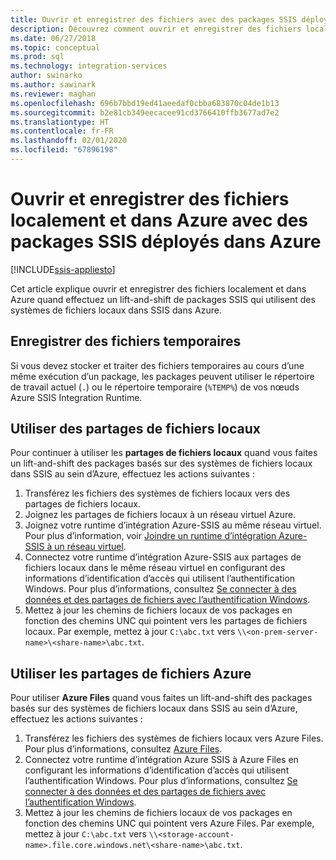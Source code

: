 ```yaml
---
title: Ouvrir et enregistrer des fichiers avec des packages SSIS déployés dans Azure | Microsoft Docs
description: Découvrez comment ouvrir et enregistrer des fichiers localement et dans Azure quand effectuez un lift-and-shift de packages SSIS qui utilisent des systèmes de fichiers locaux dans SSIS dans Azure.
ms.date: 06/27/2018
ms.topic: conceptual
ms.prod: sql
ms.technology: integration-services
author: swinarko
ms.author: sawinark
ms.reviewer: maghan
ms.openlocfilehash: 696b7bbd19ed41aeedaf0cbba683870c04de1b13
ms.sourcegitcommit: b2e81cb349eecacee91cd3766410ffb3677ad7e2
ms.translationtype: HT
ms.contentlocale: fr-FR
ms.lasthandoff: 02/01/2020
ms.locfileid: "67896198"
---
```

# <a name="open-and-save-files-on-premises-and-in-azure-with-ssis-packages-deployed-in-azure"></a>Ouvrir et enregistrer des fichiers localement et dans Azure avec des packages SSIS déployés dans Azure

[!INCLUDE[ssis-appliesto](../../includes/ssis-appliesto-ssvrpluslinux-asdb-asdw-xxx.md)]



Cet article explique ouvrir et enregistrer des fichiers localement et dans Azure quand effectuez un lift-and-shift de packages SSIS qui utilisent des systèmes de fichiers locaux dans SSIS dans Azure.

## <a name="save-temporary-files"></a>Enregistrer des fichiers temporaires
Si vous devez stocker et traiter des fichiers temporaires au cours d’une même exécution d’un package, les packages peuvent utiliser le répertoire de travail actuel (`.`) ou le répertoire temporaire (`%TEMP%`) de vos nœuds Azure SSIS Integration Runtime.

## <a name="use-on-premises-file-shares"></a>Utiliser des partages de fichiers locaux
Pour continuer à utiliser les **partages de fichiers locaux** quand vous faites un lift-and-shift des packages basés sur des systèmes de fichiers locaux dans SSIS au sein d’Azure, effectuez les actions suivantes :
1.  Transférez les fichiers des systèmes de fichiers locaux vers des partages de fichiers locaux.
2.  Joignez les partages de fichiers locaux à un réseau virtuel Azure.
3.  Joignez votre runtime d’intégration Azure-SSIS au même réseau virtuel. Pour plus d’information, voir [Joindre un runtime d’intégration Azure-SSIS à un réseau virtuel](https://docs.microsoft.com/azure/data-factory/join-azure-ssis-integration-runtime-virtual-network).
4.  Connectez votre runtime d’intégration Azure-SSIS aux partages de fichiers locaux dans le même réseau virtuel en configurant des informations d’identification d’accès qui utilisent l’authentification Windows. Pour plus d’informations, consultez [Se connecter à des données et des partages de fichiers avec l’authentification Windows](ssis-azure-connect-with-windows-auth.md).
5.  Mettez à jour les chemins de fichiers locaux de vos packages en fonction des chemins UNC qui pointent vers les partages de fichiers locaux. Par exemple, mettez à jour `C:\abc.txt` vers `\\<on-prem-server-name>\<share-name>\abc.txt`.

## <a name="use-azure-file-shares"></a>Utiliser les partages de fichiers Azure
Pour utiliser **Azure Files** quand vous faites un lift-and-shift des packages basés sur des systèmes de fichiers locaux dans SSIS au sein d’Azure, effectuez les actions suivantes :
1.  Transférez les fichiers des systèmes de fichiers locaux vers Azure Files. Pour plus d’informations, consultez [Azure Files](https://azure.microsoft.com/services/storage/files/).
2.  Connectez votre runtime d’intégration Azure SSIS à Azure Files en configurant les informations d’identification d’accès qui utilisent l’authentification Windows. Pour plus d’informations, consultez [Se connecter à des données et des partages de fichiers avec l’authentification Windows](ssis-azure-connect-with-windows-auth.md).
3.  Mettez à jour les chemins de fichiers locaux de vos packages en fonction des chemins UNC qui pointent vers Azure Files. Par exemple, mettez à jour `C:\abc.txt` vers `\\<storage-account-name>.file.core.windows.net\<share-name>\abc.txt`.
